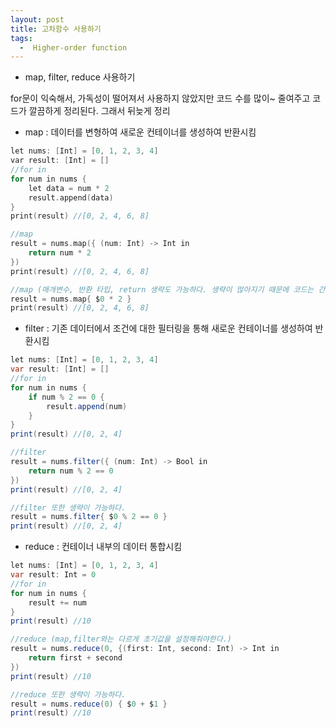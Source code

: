 ```yaml
---
layout: post
title: 고차함수 사용하기
tags:
  -  Higher-order function
---
```


- map, filter, reduce 사용하기

for문이 익숙해서, 가독성이 떨어져서 사용하지 않았지만 코드 수를 많이~ 줄여주고 코드가 깔끔하게 정리된다.
그래서 뒤늦게 정리

- map : 데이터를 변형하여 새로운 컨테이너를 생성하여 반환시킴

```c
let nums: [Int] = [0, 1, 2, 3, 4]
var result: [Int] = []
//for in
for num in nums {
    let data = num * 2
    result.append(data)
}
print(result) //[0, 2, 4, 6, 8]

//map
result = nums.map({ (num: Int) -> Int in
    return num * 2
})
print(result) //[0, 2, 4, 6, 8]

//map (매개변수, 반환 타입, return 생략도 가능하다. 생략이 많아지기 때문에 코드는 간결해지지만 가독성이 떨어진다.)
result = nums.map{ $0 * 2 }
print(result) //[0, 2, 4, 6, 8]
```

- filter : 기존 데이터에서 조건에 대한 필터링을 통해 새로운 컨테이너를 생성하여 반환시킴

```java
let nums: [Int] = [0, 1, 2, 3, 4]
var result: [Int] = []
//for in
for num in nums {
    if num % 2 == 0 {
        result.append(num)
    }
}
print(result) //[0, 2, 4]

//filter
result = nums.filter({ (num: Int) -> Bool in
    return num % 2 == 0
})
print(result) //[0, 2, 4]

//filter 또한 생략이 가능하다.
result = nums.filter{ $0 % 2 == 0 }
print(result) //[0, 2, 4]
```

- reduce : 컨테이너 내부의 데이터 통합시킴

```java
let nums: [Int] = [0, 1, 2, 3, 4]
var result: Int = 0
//for in
for num in nums {
    result += num
}
print(result) //10

//reduce (map,filter와는 다르게 초기값을 설정해줘야한다.)
result = nums.reduce(0, {(first: Int, second: Int) -> Int in
    return first + second
})
print(result) //10

//reduce 또한 생략이 가능하다.
result = nums.reduce(0) { $0 + $1 }
print(result) //10
```









